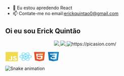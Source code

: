 
- 🌱 Eu estou apredendo React
- 📫 Contate-me no email:erickquintao0@gmail.com
## Oi eu sou Erick Quintão
<div align="center">
  <a href="https://github.com/ErickQuintao">
  <img height="120em" src="https://github-readme-stats.vercel.app/api?username=ErickQuintao&show_icons=true&theme=dark&include_all_commits=true&count_private=true"/>
  <img height="120em" src="https://github-readme-stats.vercel.app/api/top-langs/?username=ErickQuintao&layout=compact&langs_count=7&theme=dark"/>
     <a ><img src="https://i.picasion.com/pic92/e33c213b5562f8b60e873a0d8a1b2757.gif" width="125" height="150" border="0" alt="https://picasion.com/" /></a>
</div>
<div style="display: inline_block"><br>
  <img align="center" alt="Erick-Js" height="30" width="40" src="https://raw.githubusercontent.com/devicons/devicon/master/icons/javascript/javascript-plain.svg">
  <img align="center" alt="Erick-React" height="30" width="40" src="https://raw.githubusercontent.com/devicons/devicon/master/icons/react/react-original.svg">
  <img align="center" alt="Erick-HTML" height="30" width="40" src="https://raw.githubusercontent.com/devicons/devicon/master/icons/html5/html5-original.svg">
  <img align="center" alt="Erick-CSS" height="30" width="40" src="https://raw.githubusercontent.com/devicons/devicon/master/icons/css3/css3-original.svg">

  
  ![Snake animation](https://github.com/ErickQuintao/ErickQuintao/blob/output/github-contribution-grid-snake.svg)
</div>

